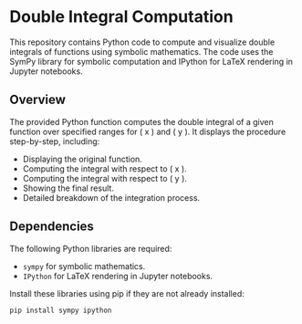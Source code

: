 # Double Integral Computation

This repository contains Python code to compute and visualize double integrals of functions using symbolic mathematics. The code uses the SymPy library for symbolic computation and IPython for LaTeX rendering in Jupyter notebooks.

## Overview

The provided Python function computes the double integral of a given function over specified ranges for \( x \) and \( y \). It displays the procedure step-by-step, including:

- Displaying the original function.
- Computing the integral with respect to \( x \).
- Computing the integral with respect to \( y \).
- Showing the final result.
- Detailed breakdown of the integration process.

## Dependencies

The following Python libraries are required:
- `sympy` for symbolic mathematics.
- `IPython` for LaTeX rendering in Jupyter notebooks.

Install these libraries using pip if they are not already installed:

```bash
pip install sympy ipython
